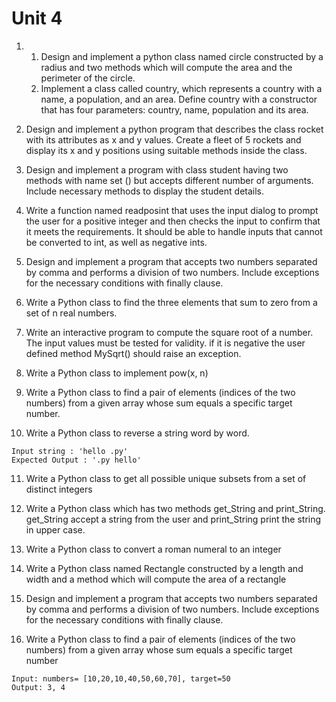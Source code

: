 # Unit 4

1. 
    1. Design and implement a python class named circle constructed by a radius and two methods which will compute the area and the perimeter of the circle.
    2. Implement a class called country, which represents a country with a name, a population, and an area. Define country with a constructor that has four parameters: country, name, population and its area.

2. Design and implement a python program that describes the class rocket with its attributes as x and y values. Create a fleet of 5 rockets and display its x and y positions using suitable methods inside the class.

3. Design and implement a program with class student having two methods with name set () but accepts different number of arguments. Include necessary methods to display the student details.

4. Write a function named readposint that uses the input dialog to prompt the user for a positive integer and then checks the input to confirm that it meets the requirements. It should be able to handle inputs that cannot be converted to int, as well as negative ints.

5. Design and implement a program that accepts two numbers separated by comma and performs a division of two numbers. Include exceptions for the necessary conditions with finally clause.

6. Write a Python class to find the three elements that sum to zero from a set of n real numbers.

7. Write an interactive program to compute the square root of a number. The input values must be tested for validity. if it is negative the user defined method MySqrt() should raise an exception.

8. Write a Python class to implement pow(x, n)

9. Write a Python class to find a pair of elements (indices of the two numbers) from a given array whose sum equals a specific target number.

10. Write a Python class to reverse a string word by word.
```
Input string : 'hello .py'
Expected Output : '.py hello'
```

11. Write a Python class to get all possible unique subsets from a set of distinct integers

12. Write a Python class which has two methods get_String and print_String. get_String accept a string from the user and print_String print the string in upper case.

13. Write a Python class to convert a roman numeral to an integer

14. Write a Python class named Rectangle constructed by a length and width and a method which will compute the area of a rectangle

15. Design and implement a program that accepts two numbers separated by comma and performs a division of two numbers. Include exceptions for the necessary conditions with finally clause.
16. Write a Python class to find a pair of elements (indices of the two numbers) from a given array whose sum equals a specific target number
```
Input: numbers= [10,20,10,40,50,60,70], target=50
Output: 3, 4
```